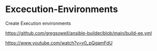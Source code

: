 # Excecution-Environments


Create Execution environments

https://github.com/gregsowell/ansible-builder/blob/main/build-ee.yml

https://www.youtube.com/watch?v=v0_pQgamFdU
